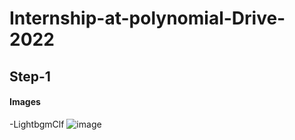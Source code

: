 # Internship-at-polynomial-Drive-2022

## Step-1












#### Images
-LightbgmClf
![image](https://user-images.githubusercontent.com/68384968/154433253-dde76363-c653-4957-b0f2-8d154c506719.png)
